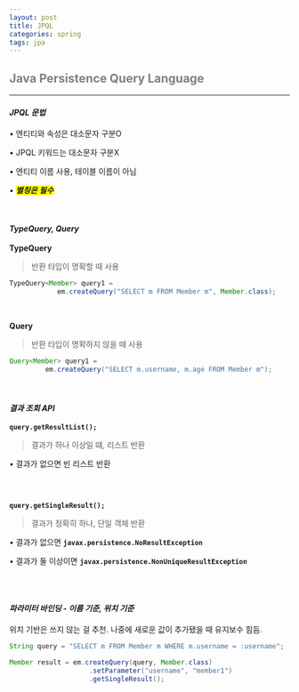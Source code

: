 ```yaml
---
layout: post
title: JPQL
categories: spring
tags: jpa
---
```


## <span style="color:gray">Java Persistence Query Language</span>

---

#### ***JPQL 문법***

• 엔티티와 속성은 대소문자 구분O

• JPQL 키워드는 대소문자 구분X

• 엔티티 이름 사용, 테이블 이름이 아님

• ***<span style="background-color:yellow">별칭은 필수</span>***

<br>

#### ***TypeQuery, Query***

**TypeQuery**

> 반환 타입이 명확할 때 사용

```java
TypeQuery<Member> query1 = 
            em.createQuery("SELECT m FROM Member m", Member.class);
```

<br>

**Query**

> 반환 타입이 명확하지 않을 때 사용

```java
Query<Member> query1 = 
         em.createQuery("SELECT m.username, m.age FROM Member m");
```

<br>

#### ***결과 조회 API***

**`query.getResultList();`**

> 결과가 하나 이상일 떄, 리스트 반환

• 결과가 없으면 빈 리스트 반환

```java

```

<br>

**`query.getSingleResult();`**

> 결과가 정확히 하나, 단일 객체 반환

• 결과가 없으면 **`javax.persistence.NoResultException`**

• 결과가 둘 이상이면 **`javax.persistence.NonUniqueResultException`**

```java

```

<br>

#### ***파라미터 바인딩 - 이름 기준, 위치 기준***

위치 기반은 쓰지 않는 걸 추천. 나중에 새로운 값이 추가됐을 때 유지보수 힘듬.

```java
String query = "SELECT m FROM Member m WHERE m.username = :username";

Member result = em.createQuery(query, Member.class)
                    .setParameter("username", "member1")
                    .getSingleResult();
```